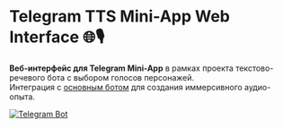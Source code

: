 # Telegram TTS Mini-App Web Interface 🌐🎙️

**Веб-интерфейс для Telegram Mini-App** в рамках проекта текстово-речевого бота с выбором голосов персонажей.  
Интеграция с [основным ботом](https://t.me/voice_changer_6_bot) для создания иммерсивного аудио-опыта.

[![Telegram Bot](https://img.shields.io/badge/TRY_BOT-@voice__changer__6__bot-blue?logo=telegram)](https://t.me/voice_changer_6_bot)  
